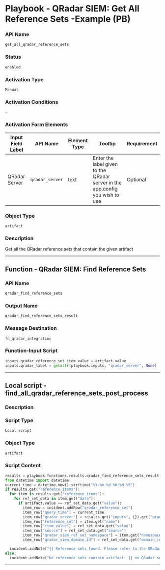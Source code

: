 <!--
    DO NOT MANUALLY EDIT THIS FILE
    THIS FILE IS AUTOMATICALLY GENERATED WITH resilient-sdk codegen
    Generated with resilient-sdk v51.0.6.0.1543
-->

# Playbook - QRadar SIEM: Get All Reference Sets -Example (PB)

### API Name
`get_all_qradar_reference_sets`

### Status
`enabled`

### Activation Type
`Manual`

### Activation Conditions
`-`

### Activation Form Elements
| Input Field Label | API Name | Element Type | Tooltip | Requirement |
| ----------------- | -------- | ------------ | ------- | ----------- |
| QRadar Server | `qradar_server` | text | Enter the label given to the QRadar server in the app.config you wish to use | Optional |

### Object Type
`artifact`

### Description
Get all the QRadar reference sets that contain the given artifact


---
## Function - QRadar SIEM: Find Reference Sets

### API Name
`qradar_find_reference_sets`

### Output Name
`qradar_find_reference_sets_result`

### Message Destination
`fn_qradar_integration`

### Function-Input Script
```python
inputs.qradar_reference_set_item_value = artifact.value
inputs.qradar_label = getattr(playbook.inputs, "qradar_server", None)
```

---

## Local script - find_all_qradar_reference_sets_post_process

### Description


### Script Type
`Local script`

### Object Type
`artifact`

### Script Content
```python
results = playbook.functions.results.qradar_find_reference_sets_result
from datetime import datetime
current_time = datetime.now().strftime("%Y-%m-%d %H:%M:%S") 
if results.get("reference_items"):
  for item in results.get("reference_items"):
    for ref_set_data in item.get("data"):
      if artifact.value == ref_set_data.get("value"):
        item_row = incident.addRow("qradar_reference_set")
        item_row["query_time"] = current_time
        item_row["qradar_server"] = results.get("inputs", {}).get("qradar_label")
        item_row["reference_set"] = item.get("name")
        item_row["item_value"] = ref_set_data.get("value")
        item_row["source"] = ref_set_data.get("source")
        item_row["qradar_siem_ref_set_namespace"] = item.get("namespace", None)
        item_row["qradar_siem_domain_id"] = ref_set_data.get("domain_id", None)

  incident.addNote("{} Reference sets found. Please refer to the QRadar SIEM Reference Sets data table".format(len(results.get("reference_items"))))
else:
  incident.addNote("No reference sets contain artifact: {} on QRadar server: {}".format(artifact.value, results.get("inputs", {}).get("qradar_label")))
```

---

